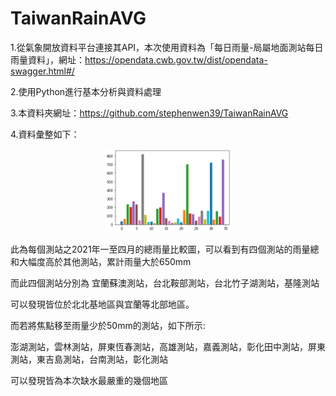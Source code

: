 # TaiwanRainAVG

1.從氣象開放資料平台連接其API，本次使用資料為「每日雨量-局屬地面測站每日雨量資料」，網址：https://opendata.cwb.gov.tw/dist/opendata-swagger.html#/

2.使用Python進行基本分析與資料處理

3.本資料夾網址：https://github.com/stephenwen39/TaiwanRainAVG

4.資料彙整如下：
<p align="center"><img width="40%" src="barchart.png" /></p>

此為每個測站之2021年一至四月的總雨量比較圖，可以看到有四個測站的雨量總和大幅度高於其他測站，累計雨量大於650mm

而此四個測站分別為 宜蘭蘇澳測站，台北鞍部測站，台北竹子湖測站，基隆測站

可以發現皆位於北北基地區與宜蘭等北部地區。

而若將焦點移至雨量少於50mm的測站，如下所示:

澎湖測站，雲林測站，屏東恆春測站，高雄測站，嘉義測站，彰化田中測站，屏東測站，東吉島測站，台南測站，彰化測站

可以發現皆為本次缺水最嚴重的幾個地區
